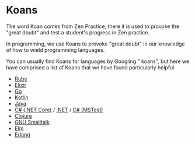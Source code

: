 # Koans

The word Koan comes from Zen Practice, there it is used to provoke the "great doubt" and test a student's progress in Zen practice.

In programming, we use Koans to provoke "great doubt" in our knowledge of how to wield programming languages.

You can usually find Koans for languages by Googling "<language name> koans", but here we have comprised a list of Koans that we have found particularly helpful.

* [Ruby](http://rubykoans.com/)
* [Elixir](https://github.com/elixirkoans/elixir-koans)
* [Go](https://github.com/cdarwin/go-koans)
* [Kotlin](https://github.com/Kotlin/kotlin-koans)
* [Java](https://github.com/matyb/java-koans)
* [C# (.NET Core)](https://github.com/NotMyself/DotNetCoreKoans) / [.NET](https://github.com/CoryFoy/DotNetKoans) / [C# (MSTest)](https://github.com/jtigger/csharp-koans)
* [Clojure](https://github.com/functional-koans/clojure-koans)
* [GNU Smalltalk](https://github.com/sl4m/gnu_smalltalk_koans)
* [Elm](https://github.com/robertjlooby/elm-koans)
* [Erlang](https://github.com/patrickgombert/erlang-koans)

